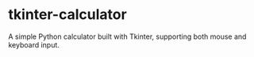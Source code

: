 # tkinter-calculator
A simple Python calculator built with Tkinter, supporting both mouse and keyboard input.
